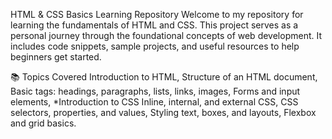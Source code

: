 HTML & CSS Basics Learning Repository
Welcome to my repository for learning the fundamentals of HTML and CSS. This project serves as a personal journey through the foundational concepts of web development. It includes code snippets, sample projects, and useful resources to help beginners get started.

📚 Topics Covered
Introduction to HTML,
Structure of an HTML document,
Basic tags: headings, paragraphs, lists, links, images,
Forms and input elements,
*Introduction to CSS
Inline, internal, and external CSS,
CSS selectors, properties, and values,
Styling text, boxes, and layouts,
Flexbox and grid basics.
